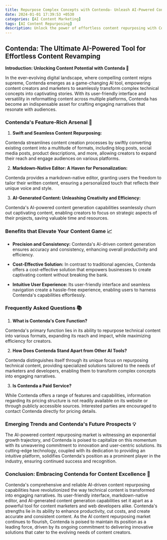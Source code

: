 ```yaml
---
title: Repurpose Complex Concepts with Contenda- Unleash AI-Powered Content Excellence
date: 2024-01-01 17:39:53 +0530
categories: [AI Content Marketing]
tags: [AI Content Repurposing]
description: Unlock the power of effortless content repurposing with Contenda. Transform complex concepts into captivating stories, boost your reach, and elevate your content game. Experience the magic of AI-powered storytelling with Contenda.
---
```


## Contenda: The Ultimate AI-Powered Tool for Effortless Content Revamping

**Introduction: Unlocking Content Potential with Contenda 🤖**

In the ever-evolving digital landscape, where compelling content reigns supreme, Contenda emerges as a game-changing AI tool, empowering content creators and marketers to seamlessly transform complex technical concepts into captivating stories. With its user-friendly interface and versatility in reformatting content across multiple platforms, Contenda has become an indispensable asset for crafting engaging narratives that resonate with audiences.

### Contenda's Feature-Rich Arsenal 🎨

1. **Swift and Seamless Content Repurposing:**

Contenda streamlines content creation processes by swiftly converting existing content into a multitude of formats, including blog posts, social media posts, product descriptions, and more, allowing creators to expand their reach and engage audiences on various platforms.

2. **Markdown-Native Editor: A Haven for Personalization:**

Contenda provides a markdown-native editor, granting users the freedom to tailor their written content, ensuring a personalized touch that reflects their unique voice and style.

3. **AI-Generated Content: Unleashing Creativity and Efficiency:**

Contenda's AI-powered content generation capabilities seamlessly churn out captivating content, enabling creators to focus on strategic aspects of their projects, saving valuable time and resources.

### Benefits that Elevate Your Content Game 📈

- **Precision and Consistency:** Contenda's AI-driven content generation ensures accuracy and consistency, enhancing overall productivity and efficiency.

- **Cost-Effective Solution:** In contrast to traditional agencies, Contenda offers a cost-effective solution that empowers businesses to create captivating content without breaking the bank.

- **Intuitive User Experience:** Its user-friendly interface and seamless navigation create a hassle-free experience, enabling users to harness Contenda's capabilities effortlessly.

### Frequently Asked Questions 📚

1. **What is Contenda's Core Function?**

Contenda's primary function lies in its ability to repurpose technical content into various formats, expanding its reach and impact, while maximizing efficiency for creators.

2. **How Does Contenda Stand Apart from Other AI Tools?**

Contenda distinguishes itself through its unique focus on repurposing technical content, providing specialized solutions tailored to the needs of marketers and developers, enabling them to transform complex concepts into engaging narratives.

3. **Is Contenda a Paid Service?**

While Contenda offers a range of features and capabilities, information regarding its pricing structure is not readily available on its website or through publicly accessible sources. Interested parties are encouraged to contact Contenda directly for pricing details.

### Emerging Trends and Contenda's Future Prospects 💡

The AI-powered content repurposing market is witnessing an exponential growth trajectory, and Contenda is poised to capitalize on this momentum with its unwavering commitment to innovation and user-centric solutions. Its cutting-edge technology, coupled with its dedication to providing an intuitive platform, solidifies Contenda's position as a prominent player in the industry, ensuring continued success and recognition.

### Conclusion: Embracing Contenda for Content Excellence 🏁

Contenda's comprehensive and reliable AI-driven content repurposing capabilities have revolutionized the way technical content is transformed into engaging narratives. Its user-friendly interface, markdown-native editor, and AI-generated content generation capabilities set it apart as a powerful tool for content marketers and web developers alike. Contenda's strengths lie in its ability to enhance productivity, cut costs, and create accurate and consistent content. As the AI content repurposing market continues to flourish, Contenda is poised to maintain its position as a leading force, driven by its ongoing commitment to delivering innovative solutions that cater to the evolving needs of content creators.
